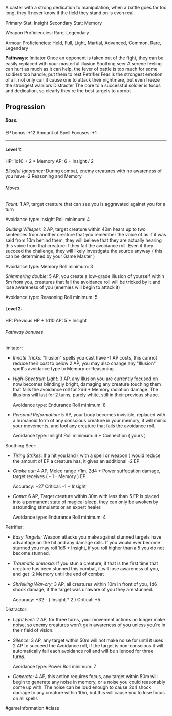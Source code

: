 A caster with a strong dedication to manipulation, when a battle goes far too long, they'll never know if the field they stand on is even real.

Primary Stat: Insight
Secondary Stat: Memory

Weapon Proficiencies: Rare, Legendary

Armour Proficiencies: Held, Full, Light, Martial, Advanced, Common, Rare, Legendary

**Pathways:**
Imitator
	Once an opponent is taken out of the fight, they can be easily replaced with your masterful illusion
Soothing seer
	A serene feeling can hurt as much as it can help, the fever of battle is too much for some soldiers too handle, put them to rest
Petrifier
	Fear is the strongest emotion of all, not only can it cause one to attack their nightmare, but even freeze the strongest warriors
Distracter
	 The core to a successful soldier is focus and dedication, so clearly they're the best targets to uproot

## Progression

##### Base:
EP bonus: +12
Amount of Spell Focuses: +1

---
#### Level 1:

HP: 1d10 + 2 * Memory
AP: 6 + Insight / 2

*Blissful Ignorance:* During combat, enemy creatures with no awareness of you have -2 Reasoning and Memory
###### Moves
*Taunt:* 1 AP, target creature that can see you is aggravated against you for a turn

Avoidance type: Insight
Roll minimum: 4

*Guiding Whisper:* 2 AP, target creature within 40m hears up to two sentences from another creature that you remember the voice of as if it was said from 10m behind them, they will believe that they are actually hearing this voice from that creature if they fail the avoidance roll. Even if they succeed the challenge, they will likely investigate the source anyway ( this can be determined by your Game Master )

Avoidance type: Memory
Roll minimum: 3

*Shimmering double:* 5 AP, you create a low-grade illusion of yourself within 5m from you, creatures that fail the avoidance roll will be tricked by it and lose awareness of you (enemies will begin to attack it)

Avoidance type: Reasoning
Roll minimum: 5

#### Level 2:

HP: Previous HP + 1d10
AP: 5 + Insight

###### Pathway bonuses

Imitator: 
- *Innate Tricks:* "Illusion" spells you cast have -1 AP costs, this cannot reduce their cost to below 2 AP, you may also change any "Illusion" spell's avoidance type to Memory or Reasoning.
- *High-Spectrum Light:* 3 AP, any Illusion you are currently focused on now becomes blindingly bright, damaging any creature touching them that fails the avoidance roll for 2d6 + Memory radiation damage. The illusions will last for 2 turns, purely white, still in their previous shape.

  Avoidance type: Endurance
  Roll minimum: 8

- *Personal Reformation:* 5 AP, your body becomes invisible, replaced with a humanoid form of any conscious creature in your memory, it will mimic your movements, and fool any creature that fails the avoidance roll.

  Avoidance type: Insight
  Roll minimum: 6 + Connection ( yours )

Soothing Seer:
- *Tiring Strikes:* If a hit you land ( with a spell or weapon ) would reduce the amount of EP a creature has, it gives an additional -2 EP
- *Choke out:* 4 AP, Melee range +1m, 2d4 + Power suffocation damage, target receives ( - 1 - Memory ) EP

  Accuracy: +27
  Critical: -1 + Insight

- *Coma:* 6 AP, Target creature within 30m with less than 5 EP is placed into a permanent state of magical sleep, they can only be awoken by astounding stimulants or an expert healer.

  Avoidance type: Endurance
  Roll minimum: 4

Petrifier:
- *Easy Targets:* Weapon attacks you make against stunned targets have advantage on the hit and any damage rolls. If you would ever become stunned you may roll 1d6 + Insight, if you roll higher than a 5 you do not become stunned.
- *Traumatic amnesia:* If you stun a creature, if that is the first time that creature has been stunned this combat, it will lose awareness of you, and get -2 Memory until the end of combat
- *Shrieking War-cry:* 3 AP, all creatures within 10m in front of you, 1d6 shock damage, if the target was unaware of you they are stunned.

  Accuracy: +32 - ( Insight * 2 )
  Critical: +5

Distractor:
- *Light Feet:* 2 AP, for three turns, your movement actions no longer make noise, so enemy creatures won't gain awareness of you unless you're in their field of vision.
- *Silence:* 3 AP, any target within 50m will not make noise for until it uses 2 AP to succeed the Avoidance roll, if the target is non-conscious it will automatically fail each avoidance roll and will be silenced for three turns.

  Avoidance type: Power
  Roll minimum: 7

- *Generate:* 4 AP, this action requires focus, any target within 50m will begin to generate any noise in memory, or a noise you could reasonably come up with. The noise can be loud enough to cause 2d4 shock damage to any creature within 10m, but this will cause you to lose focus on all spells

#gameInformation #class